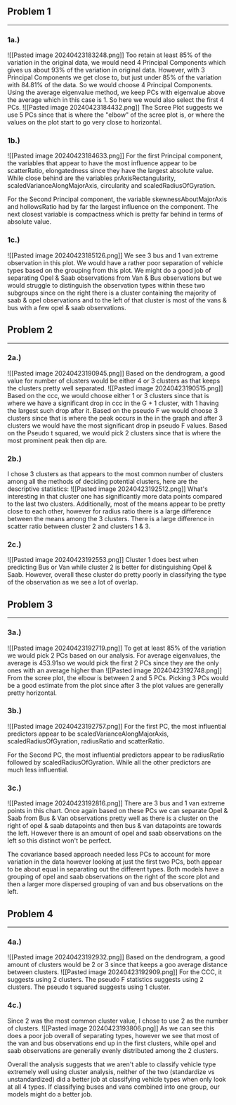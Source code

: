 
## Problem 1
---
### 1a.)
![[Pasted image 20240423183248.png]]
Too retain at least 85% of the variation in the original data, we would need 4 Principal Components which gives us about 93% of the variation in original data. However, with 3 Principal Components we get close to, but just under 85% of the variation with 84.81% of the data. So we would choose 4 Principal Components.
Using the average eigenvalue method, we keep PCs with eigenvalue above the average which in this case is 1. So here we would also select the first 4 PCs.
![[Pasted image 20240423184432.png]]
The Scree Plot suggests we use 5 PCs since that is where the "elbow" of the scree plot is, or where the values on the plot start to go very close to horizontal.
### 1b.)
![[Pasted image 20240423184633.png]]
For the first Principal component, the variables that appear to have the most influence appear to be scatterRatio, elongatedness since they have the largest absolute value. While close behind are the variables prAxisRectangularity, scaledVarianceAlongMajorAxis, circularity and  scaledRadiusOfGyration.

For the Second Principal component, the variable skewnessAboutMajorAxis and hollowsRatio had by far the largest influence on the component. The next closest variable is compactness which is pretty far behind in terms of absolute value.
### 1c.)
![[Pasted image 20240423185126.png]]
We see 3 bus and 1 van extreme observation in this plot. We would have a rather poor separation of vehicle types based on the grouping from this plot. We might do a good job of separating Opel & Saab observations from Van & Bus observations but we would struggle to distinguish the observation types within these two subgroups since on the right there is a cluster containing the majority of saab & opel observations and to the left of that cluster is most of the vans & bus with a few opel & saab observations.

## Problem 2
---
### 2a.)
![[Pasted image 20240423190945.png]]
Based on the dendrogram, a good value for number of clusters would be either 4 or 3 clusters as that keeps the clusters pretty well separated.
![[Pasted image 20240423190515.png]]
Based on the ccc, we would choose either 1 or 3 clusters since that is where we have a significant drop in ccc in the G + 1 cluster, with 1 having the largest such drop after it.
Based on the pseudo F we would choose 3 clusters since that is where the peak occurs in the in the graph and after 3 clusters we would have the most significant drop in pseudo F values.
Based on the Pseudo t squared, we would pick 2  clusters since that is where the most prominent peak then dip are.
### 2b.)
I chose 3 clusters as that appears to the most common number of clusters among all the methods of deciding potential clusters, here are the descriptive statistics:
![[Pasted image 20240423192512.png]]
What's interesting in that cluster one has significantly more data points compared to the last two clusters. Additionally, most of the means appear to be pretty close to each other, however for radius ratio there is a large difference between the means among the 3 clusters. There is a large difference in scatter ratio between cluster 2 and clusters 1 & 3. 
### 2c.)
![[Pasted image 20240423192553.png]]
Cluster 1 does best when predicting Bus or Van while cluster 2 is better for distinguishing Opel & Saab. However, overall these cluster do pretty poorly in classifying the type of the observation as we see a lot of overlap.
## Problem 3
---
### 3a.)
![[Pasted image 20240423192719.png]]
To get at least 85% of the variation we would pick 2 PCs based on our analysis. 
For average eigenvalues, the average is 453.91so we would pick the first 2 PCs since they are the only ones with an average higher than 
![[Pasted image 20240423192748.png]]
From the scree plot, the elbow is between 2 and 5 PCs. Picking 3 PCs would be a good estimate from the plot since after 3 the plot values are generally pretty horizontal.
### 3b.)
![[Pasted image 20240423192757.png]]
For the first PC, the most influential predictors appear to be scaledVarianceAlongMajorAxis, scaledRadiusOfGyration, radiusRatio and scatterRatio.

For the Second PC, the most influential predictors appear to be radiusRatio followed by scaledRadiusOfGyration. While all the other predictors are much less influential.
### 3c.)
![[Pasted image 20240423192816.png]]
There are 3 bus and 1 van extreme points in this chart. Once again based on these PCs we can separate Opel & Saab from Bus & Van observations pretty well as there is a cluster on the right of opel & saab datapoints and then bus & van datapoints are towards the left. However there is an amount of opel and saab observations on the left so this distinct won't be perfect. 

The covariance based approach needed less PCs to account for more variation in the data however looking at just the first two PCs, both appear to be about equal in separating out the different types. Both models have a grouping of opel and saab observations on the right of the score plot and then a larger more dispersed grouping of van and bus observations on the left.
## Problem 4
---
### 4a.)
![[Pasted image 20240423192932.png]]
Based on the dendrogram, a good amount of clusters would be 2 or 3 since that keeps a goo average distance between clusters.
![[Pasted image 20240423192909.png]]
For the CCC, it suggests using 2 clusters.
The pseudo F statistics suggests using 2 clusters.
The pseudo t squared suggests using 1 cluster.
### 4c.)
Since 2 was the most common cluster value, I chose to use 2 as the number of clusters.
![[Pasted image 20240423193806.png]]
As we can see this does a poor job overall of separating types, however we see that most of the van and bus observations end up in the first clusters, while opel and saab observations are generally evenly distributed among the 2 clusters.

Overall the analysis suggests that we aren't able to classify vehicle type extremely well using cluster analysis, neither of the two (standardize vs unstandardized) did a better job at classifying vehicle types when only look at all 4 types. If classifying buses and vans combined into one group, our models might do a better job.